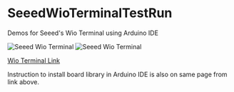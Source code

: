 # SeeedWioTerminalTestRun
Demos for Seeed's Wio Terminal using Arduino IDE

![Seeed Wio Terminal](https://github.com/haydnady/SeeedWioTerminalTestRun/blob/master/img/Wio-Terminal.jpg)
![Seeed Wio Terminal](https://github.com/haydnady/SeeedWioTerminalTestRun/blob/master/img/WioT-Hardware-OverviewNew.png)


[Wio Terminal Link](https://wiki.seeedstudio.com/Wio-Terminal-Getting-Started/ "Wio Terminal Get Started Page from Seeed")

Instruction to install board library in Arduino IDE is also on same page from link above.
